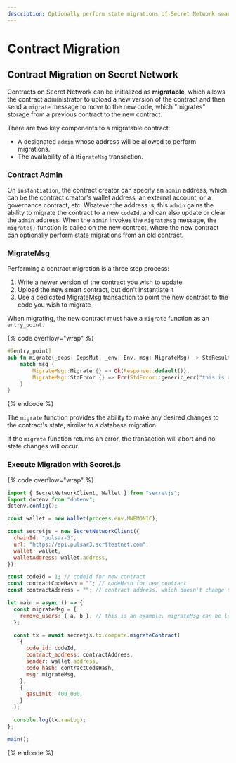 ```yaml
---
description: Optionally perform state migrations of Secret Network smart contracts
---
```


# Contract Migration

## Contract Migration on Secret Network

Contracts on Secret Network can be initialized as **migratable**, which allows the contract administrator to upload a new version of the contract and then send a `migrate` message to move to the new code, which "migrates" storage from a previous contract to the new contract.&#x20;

There are two key components to a migratable contract:

* A designated `admin` whose address will be allowed to perform migrations.
* The availability of a `MigrateMsg` transaction.

### Contract Admin

On `instantiation`, the contract creator can specify an `admin` address, which can be the contract creator's wallet address, an external account, or a governance contract, etc. Whatever the address is, this `admin` gains the ability to migrate the contract to a new `codeId`, and can also update or clear the `admin` address. When the `admin` invokes the `MigrateMsg` message, the `migrate()` function is called on the new contract, where the new contract can optionally perform state migrations from an old contract.&#x20;

### MigrateMsg

Performing a contract migration is a three step process:

1. Write a newer version of the contract you wish to update
2. Upload the new smart contract, but don’t instantiate it
3. Use a dedicated [MigrateMsg](https://github.com/scrtlabs/SecretNetwork/blob/139a0eb18/cosmwasm/contracts/v1/compute-tests/migration/contract-v2/src/contract.rs#L37-L43) transaction to point the new contract to the code you wish to migrate

When migrating, the new contract must have a `migrate` function as an `entry_point.`

{% code overflow="wrap" %}
```rust
#[entry_point]
pub fn migrate(_deps: DepsMut, _env: Env, msg: MigrateMsg) -> StdResult<Response> {
    match msg {
        MigrateMsg::Migrate {} => Ok(Response::default()),
        MigrateMsg::StdError {} => Err(StdError::generic_err("this is an std error")),
    }
}
```
{% endcode %}

The `migrate` function provides the ability to make any desired changes to the contract's state, similar to a database migration.

If the `migrate` function returns an error, the transaction will abort and no state changes will occur.&#x20;

### Execute Migration with Secret.js

{% code overflow="wrap" %}
```javascript
import { SecretNetworkClient, Wallet } from "secretjs";
import dotenv from "dotenv";
dotenv.config();

const wallet = new Wallet(process.env.MNEMONIC);

const secretjs = new SecretNetworkClient({
  chainId: "pulsar-3",
  url: "https://api.pulsar3.scrttestnet.com",
  wallet: wallet,
  walletAddress: wallet.address,
});

const codeId = 1; // codeId for new contract
const contractCodeHash = ""; // codeHash for new contract
const contractAddress = ""; // contract address, which doesn't change upon migration

let main = async () => {
  const migrateMsg = {
    remove_users: { a, b }, // this is an example. migrateMsg can be left empty if contract storage is unchanged during migration
  };

  const tx = await secretjs.tx.compute.migrateContract(
    {
      code_id: codeId,
      contract_address: contractAddress,
      sender: wallet.address,
      code_hash: contractCodeHash,
      msg: migrateMsg,
    },
    {
      gasLimit: 400_000,
    }
  );

  console.log(tx.rawLog);
};

main();
```
{% endcode %}

